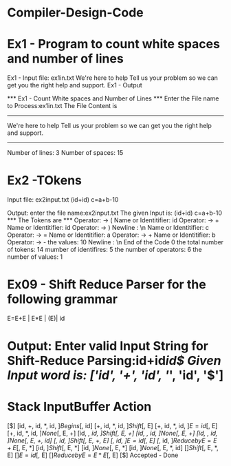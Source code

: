 # Compiler-Design-Code
# Ex1 - Program to count white spaces and number of lines
Ex1 - Input file: ex1in.txt
We're here to help
Tell us your problem
so we can get you the right help and support.
Ex1 - Output

*** Ex1 - Count White spaces and Number of Lines ***
Enter the File name to Process:ex1in.txt
The File Content is
*******************
We're here to help
Tell us your problem
so we can get you the right help and support.
************************
Number of lines: 3
Number of spaces: 15

# Ex2 -TOkens
Input file: ex2input.txt
(id+id)
c=a+b-10

Output:
enter the file name:ex2input.txt
The given Input is: (id+id)
c=a+b-10
*** The Tokens are ***
Operator: -> (
Name or Identitifier: id
Operator: -> +
Name or Identitifier: id
Operator: -> )
Newline : \n
Name or Identitifier: c
Operator: -> =
Name or Identitifier: a
Operator: -> +
Name or Identitifier: b
Operator: -> -
the values: 10
Newline : \n
End of the Code 0
the total number of tokens: 14
mumber of identifires: 5
the number of operators: 6
the number of values: 1

# Ex09 - Shift Reduce Parser for the following grammar
E=E+E | E*E | (E)| id

Output:
Enter valid Input String for Shift-Reduce Parsing:id+id*id$
Given Input word is: ['id', '+', 'id', '*', 'id', '$']
======================================================================
Stack          	InputBuffer              	Action         
======================================================================
[$]            	[id, +, id, *, id, $]    	Begins         
[$, id]        	[+, id, *, id, $]        	Shift          
[$, E]         	[+, id, *, id, $]        	E=id           
[$, E]         	[+, id, *, id, $]        	None           
[$, E, +]      	[id, *, id, $]           	Shift          
[$, E, +]      	[id, *, id, $]           	None           
[$, E, +]      	[id, *, id, $]           	None           
[$, E, +, id]  	[*, id, $]               	Shift          
[$, E, +, E]   	[*, id, $]               	E=id           
[$, E]         	[*, id, $]               	Reduce by E=E+E
[$, E, *]      	[id, $]                  	Shift          
[$, E, *]      	[id, $]                  	None           
[$, E, *]      	[id, $]                  	None           
[$, E, *, id]  	[$]                      	Shift          
[$, E, *, E]   	[$]                      	E=id           
[$, E]         	[$]                      	Reduce by E=E*E
[$, E]         	[$]                      	Accepted - Done

